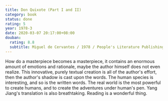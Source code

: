 ```yaml
---
title: Don Quixote (Part I and II)
category: book
status: done
rating: 5
year: 1978-3
date: 2020-03-07 20:17:00+08:00
douban:
  rating: 8.8
  subtitle: Miguel de Cervantes / 1978 / People's Literature Publishing House
---
```


How do a masterpiece becomes a masterpiece, it contains an enormous amount of emotions and rationale, maybe the author himself does not even realize. This innovative, purely textual creation is all of the author's effort, then the author's shadow is cast upon the words. The human species is interesting, and so is the written words. The real world is the most powerful to create humans, and to create the adventures under human's pen. Yang Jiang's translation is also breathtaking. Reading is a wonderful thing.
